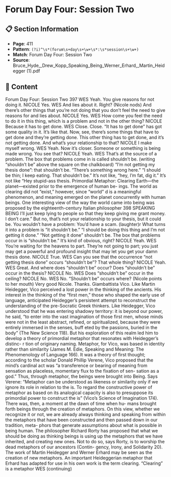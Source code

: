 # Forum Day Four: Session Two

## 📋 Section Information

- **Page**: 411
- **Pattern**: `(?i)^\s*(forum\s+day\s+\w+\s*:\s*session\s+\w+)`
- **Match**: Forum Day Four: Session Two
- **Source**: Bruce_Hyde,_Drew_Kopp_Speaking_Being_Werner_Erhard,_Martin_Heidegger (1).pdf

## 📄 Content

Forum Day Four: Session Two
397
WES
Yeah. You give reasons for not doing it.
NICOLE
Yes.
WES
And lies about it. Right?
(Nicole nods)
And there’s other things that you’re not doing that you don’t feel the need to give reasons for
and lies about.
NICOLE
Yes.
WES
How come you feel the need to do it in this thing, which is a problem and not in the other thing?
NICOLE
Because it has to get done.
WES
Close. Close. “It has to get done” has got some quality in it. It’s like that. Now, see, there’s some
things that have to get done and they’re getting done. This other thing has to get done, and it’s
not getting done. And what’s your relationship to that?
NICOLE
I make myself wrong.
WES
Yeah. Now it’s closer. Someone or something is being made wrong. You see that?
NICOLE
Yeah.
WES
That’s at the source of a problem. The box that problems come in is called shouldn’t be.
(writing “shouldn’t be” above the square on the chalkboard)
“I’m not getting my thesis done”: that shouldn’t be. “There’s something wrong here.” “I should be thin;
I keep eating. That shouldn’t be.” It’s not like, “hey, I’m fat, dig it.” It’s not like “Hey stupid-ass thesis.
Primordial Metaphor: Clearing
Earth—the planet—existed prior to the emergence of human be-
ings. The world as clearing did not “exist,” however, since “world”
d
is a meaningful phenomenon, and meaning emerged on the planet
concurrently with human beings.
One interesting view of the way the world came into being
was proposed by the eighteenth-century Italian philosopher
398
SPEAKING BEING
I’ll just keep lying to people so that they keep giving me grant money. I don’t care.” But no, that’s not
your relationship to your thesis, but it could be. You wouldn’t have a problem: You’d have a scam.
(laughter)r
What turns it into a problem is “it shouldn’t be.” “I should be doing this thing and I’m not
getting it done.” “Not getting it done” shouldn’t be. The box that problems occur in is “shouldn’t
be.” It’s kind of obvious, right?
NICOLE
Yeah.
WES
You’re waiting for the heavens to part. They’re not going to part; you just may get a powerful
and profound insight that may let you get your damn thesis done.
NICOLE
True.
WES
Can you see that the occurrence “not getting thesis done” occurs “shouldn’t be”? That whole
thing?
NICOLE
Yeah.
WES
Great. And where does “shouldn’t be” occur? Does “shouldn’t be” occur in the thesis?
NICOLE
No.
WES
Does “shouldn’t be” occur in the ceiling?
NICOLE
No.
WES
No. “Shouldn’t be” occurs where?
(Nicole points to her mouth)
Very good Nicole. Thanks.
Giambattista Vico. Like Martin Heidegger, Vico perceived a lost power
in the thinking of the ancients. His interest in the thinking of the
“first men,” those who shaped the early use of language, anticipated
Heidegger’s persistent attempt to reconstruct the understanding of
the pre-Socratic Greek thinkers. Like Heidegger, Vico understood that
he was entering shadowy territory: it is beyond our power, he said,
“to enter into the vast imagination of those first men, whose minds
were not in the least abstract, refined, or spiritualized, because they
were entirely immersed in the senses, buff eted by the passions,
buried in the body” (The New Science 118).
But his exploration of this realm led him to develop a theory
of primordial metaphor that resonates with Heidegger’s distinc-
r
tion of originary naming. Metaphor, for Vico, was based in identity
rather than similarity (James M. Edie, Speaking and Meaning: The
Phenomenology of Language 166). It was a theory of first thought;
according to the scholar Donald Phillip Verene, Vico proposed that
the mind’s cardinal act was “a transference or bearing of meaning
from sensation as placeless, momentary flux to the fixation of sen-
sation as a god.” Thus, through metaphor, the beings were brought
into Being. Says Verene: “Metaphor can be understood as likeness
or similarity only if we ignore its role in relation to the is. To regard
the constructive power of metaphor as based on its analogical
capacity is also to presuppose its primordial power to construct
the is” (Vico’s Science of Imagination 174).
There was, then, a moment at the dawn of time when hu-
mans brought forth beings through the creation of metaphors. On
this view, whether we recognize it or not, we are already always
thinking and speaking from within the metaphors that have
been constructed and then passed down in our tradition, meta-
phors that generate assumptions about what is possible in being
human. The philosopher Richard Rorty has proposed that what
we should be doing as thinking beings is using up the metaphors
that we have inherited, and creating new ones. Not to do so, says
Rorty, is to worship the dead metaphors of our ancestors (Contin-
gency, Irony, and Solidarity 20). The work of Martin Heidegger and
Werner Erhard may be seen as the creation of new metaphors.
An important Heideggerian metaphor that Erhard has adapted
for use in his own work is the term clearing. “Clearing” is a metaphor
WES (continuing)